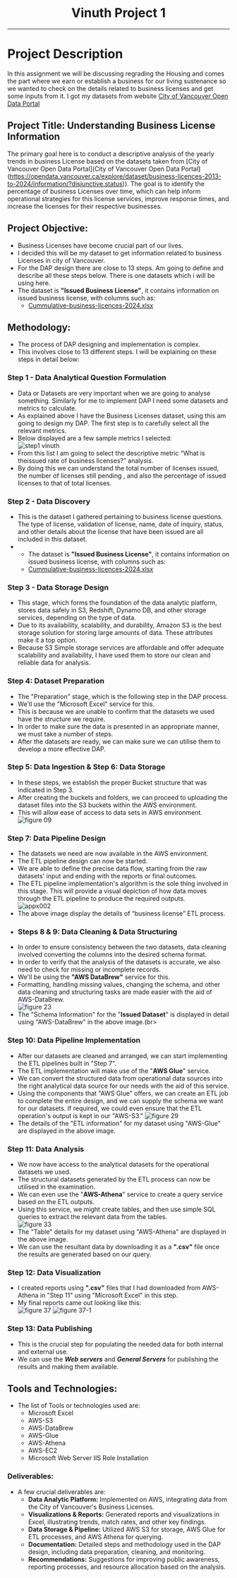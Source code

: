 <h1 align="center">Vinuth Project 1</h1>

___

# Project Description
In this assignment we will be discussing regrading the Housing and comes the part where we earn or establish a business for our living sustenance so we wanted to check on the details related to business licenses and get some inputs from it. I got my datasets from website [City of Vancouver Open Data Portal](https://opendata.vancouver.ca/explore/dataset/business-licences-2013-to-2024/information/?disjunctive.status)
## Project Title: Understanding Business License Information
The primary goal here is to conduct a descriptive analysis of the yearly trends in business License based on the datasets taken from [City of Vancouver Open Data Portal](City of Vancouver Open Data Portal](https://opendata.vancouver.ca/explore/dataset/business-licences-2013-to-2024/information/?disjunctive.status)). The goal is to identify the percentage of business Licenses over time, which can help inform operational strategies for this license services, improve response times, and increase the licenses for their respective businesses.
## Project Objective:
* Business Licenses have become crucial part of our lives.
* I decided this will be my dataset to get information related to  business Licenses  in city of Vancouver.
* For the DAP design there are close to 13 steps. Am going to define and describe all these steps below.
There is one  datasets which i will be using here.
* The  dataset is **"Issued Business License"**, it contains information on issued business license, with columns such as:
  * [Cummulative-business-licences-2024.xlsx](https://github.com/user-attachments/files/17004732/Cummulative-business-licences-2024.xlsx)
## Methodology:
* The process of DAP designing and implementation is complex.
* This involves close to 13 different steps. I will be explaining on these steps in detail below:
### Step 1 - Data Analytical Question Formulation
* Data or Datasets are very important when we are going to analyse something. Similarly for me to implement DAP I need some datasets and metrics to calculate.
* As explained above I have the Business Licenses dataset, using this am going to design my DAP. The first step is to carefully select all the relevant metrics.
* Below displayed are a few sample metrics I selected: <br>
![step1 vinuth](https://github.com/user-attachments/assets/0ca43f38-6ef1-4c53-96fd-cc075cbf6ff4)
*  From this list I am going to select the descriptive metric “What is theissued rate of business licenses?” analysis.
*  By doing this we can understand the total number of licenses issued, the number of licenses still pending , and also the percentage of issued licenses to that of total licenses.
### Step 2 - Data Discovery
* This is the dataset I gathered pertaining to business license questions. The  type of license, validation of license, name, date of inquiry, status, and other details about the license that have been issued are all included in this dataset.
* * The  dataset is **"Issued Business License"**, it contains information on issued business license, with columns such as:
  * [Cummulative-business-licences-2024.xlsx](https://github.com/user-attachments/files/17004732/Cummulative-business-licences-2024.xlsx)
### Step 3 - Data Storage Design
* This stage, which forms the foundation of the data analytic platform, stores data safely in S3, Redshift, Dynamo DB, and other storage services, depending on the type of data.
* Due to its availability, scalability, and durability, Amazon S3 is the best storage solution for storing large amounts of data. These attributes make it a top option.
* Because S3 Simple storage services are affordable and offer adequate scalability and availability, I have used them to store our clean and reliable data for analysis.
### Step 4: Dataset Preparation
* The "Preparation" stage, which is the following step in the DAP process.  
* We'll use the "Microsoft Excel" service for this.
* This is because we are unable to confirm that the datasets we used have the structure we require.
* In order to make sure the data is presented in an appropriate manner, we must take a number of steps.
* After the datasets are ready, we can make sure we can utilise them to develop a more effective DAP.
### Step 5: Data Ingestion & Step 6: Data Storage
* In these steps, we establish the proper Bucket structure that was indicated in Step 3.
* After creating the buckets and folders, we can proceed to uploading the dataset files into the S3 buckets within the AWS environment.
* This will allow ease of access to data sets in AWS environment.<br>
![figure 09](https://github.com/user-attachments/assets/c49aab95-8267-4848-91a1-25ff69a574c7)
### Step 7: Data Pipeline Design 
* The datasets we need are now available in the AWS environment.
* The ETL pipeline design can now be started.
* We are able to define the precise data flow, starting from the raw datasets' input and ending with the reports or final outcomes.
* The ETL pipeline implementation's algorithm is the sole thing involved in this stage. This will provide a visual depiction of how data moves through the ETL pipeline to produce the required outputs.<br>
![appx002](https://github.com/user-attachments/assets/56c5ff34-f2e5-46d3-98e4-0d10439608fb)
* The above image display the details of “business license” ETL process.
* ### Steps 8 & 9: Data Cleaning & Data Structuring
* In order to ensure consistency between the two datasets, data cleaning involved converting the columns into the desired schema format.
* In order to verify that the analysis of the datasets is accurate, we also need to check for missing or incomplete records.
* We'll be using the **"AWS DataBrew"** service for this.
* Formatting, handling missing values, changing the schema, and other data cleaning and structuring tasks are made easier with the aid of AWS-DataBrew.<br>
![figure 23](https://github.com/user-attachments/assets/9030ef6c-7904-47aa-a4ff-ef407ea93a43)
* The "Schema Information" for the "**Issued Dataset**" is displayed in detail using "AWS-DataBrew" in the above image.(br>
### Step 10: Data Pipeline Implementation 
* After our datasets are cleaned and arranged, we can start implementing the ETL pipelines built in "Step 7".
* The ETL implementation will make use of the "**AWS Glue**" service.
* We can convert the structured data from operational data sources into the right analytical data source for our needs with the aid of this service.
* Using the components that "AWS Glue" offers, we can create an ETL job to complete the entire design, and we can supply the schema we want for our datasets. If required, we could even ensure that the ETL operation's output is kept in our "AWS-S3."
![figure 29](https://github.com/user-attachments/assets/6b80549c-910c-4d20-81a7-2815793b2863)
* The details of the "ETL information" for my dataset using "AWS-Glue" are displayed in the above image.
### Step 11: Data Analysis 
* We now have access to the analytical datasets for the operational datasets we used.
* The structural datasets generated by the ETL process can now be utilised in the examination.
* We can even use the "**AWS-Athena**" service to create a query service based on the ETL outputs.
* Using this service, we might create tables, and then use simple SQL queries to extract the relevant data from the tables.<br>
![figure 33](https://github.com/user-attachments/assets/f58d8ee6-872b-4ee6-8e60-6d0fcb3d2378)
* The "Table" details for my dataset using "AWS-Athena" are displayed in the above image.
* We can use the resultant data by downloading it as a **".csv"** file once the results are generated based on our query.
### Step 12: Data Visualization 
* I created reports using **".csv"** files that I had downloaded from AWS-Athena in "Step 11" using "Microsoft Excel" in this step.
* My final reports came out looking like this:<br>
![figure 37](https://github.com/user-attachments/assets/23bb0d92-0074-4889-9ae6-2a853fb36afb)
![figure 37-1](https://github.com/user-attachments/assets/9341b7b8-59ef-44f4-9d9e-b104fa1aa7f5)
### Step 13: Data Publishing
* This is the crucial step for populating the needed data for both internal and external use.
* We can use the ***Web servers*** and ***General Servers*** for publishing the results and making them available.
## Tools and Technologies:
* The list of Tools or technologies used are:
  * Microsoft Excel
  * AWS-S3
  * AWS-DataBrew
  * AWS-Glue
  * AWS-Athena
  * AWS-EC2
  * Microsoft Web Server IIS Role Installation
### Deliverables:
* A few crucial deliverables are:
  * **Data Analytic Platform:** Implemented on AWS, integrating data from the City of Vancouver's Business Licenses.
  * **Visualizations & Reports:** Generated reports and visualizations in Excel, illustrating trends, match rates, and other key findings.
  * **Data Storage & Pipeline:** Utilized AWS S3 for storage, AWS Glue for ETL processes, and AWS Athena for querying.
  * **Documentation:** Detailed steps and methodology used in the DAP design, including data preparation, cleaning, and monitoring.
  * **Recommendations:** Suggestions for improving public awareness, reporting processes, and resource allocation based on the analysis. <br>


